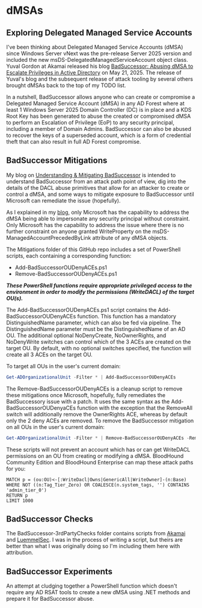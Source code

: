 # dMSAs
## Exploring Delegated Managed Service Accounts

I've been thinking about Delegated Managed Service Accounts (dMSA) since Windows Server vNext was the pre-release Server 2025 version and included the new msDS-DelegatedManagedServiceAccount object class.  Yuval Gordon at Akamai released his blog [BadSuccessor: Abusing dMSA to Escalate Privileges in Active Directory](https://www.akamai.com/blog/security-research/abusing-dmsa-for-privilege-escalation-in-active-directory) on May 21, 2025.  The release of Yuval's blog and the subsequent release of attack tooling by several others brought dMSAs back to the top of my TODO list.

In a nutshell, BadSuccessor allows anyone who can create or compromise a Delegated Managed Service Account (dMSA) in any AD Forest where at least 1 Windows Server 2025 Domain Controller (DC) is in place and a KDS Root Key has been generated to abuse the created or compromised dMSA to perform an Escalation of Privilege (EoP) to any security principal, including a member of Domain Admins. BadSuccessor can also be abused to recover the keys of a superseded account, which is a form of credential theft that can also result in full AD Forest compromise. 

## BadSuccessor Mitigations
My blog on [Understanding & Mitigating BadSuccessor](https://specterops.io/blog/2025/05/27/understanding-mitigating-badsuccessor/) is intended to understand BadSuccessor from an attack path point of view, dig into the details of the DACL abuse primitives that allow for an attacker to create or control a dMSA, and some ways to mitigate exposure to BadSuccessor until Microsoft can remediate the issue (hopefully).

As I explained in my [blog](https://specterops.io/blog/2025/05/27/understanding-mitigating-badsuccessor/), only Microsoft has the capability to address the dMSA being able to impersonate any security principal without constraint.  Only Microsoft has the capability to address the issue where there is no further constraint on anyone granted WriteProperty on the msDS-ManagedAccountPrecededByLink attribute of any dMSA objects.

The Mitigations folder of this GitHub repo includes a set of PowerShell scripts, each containing a corresponding function:
- Add-BadSuccessorOUDenyACEs.ps1
- Remove-BadSuccessorOUDenyACEs.ps1

***These PowerShell functions require appropriate privileged access to the environment in order to modify the permissions (WriteDACL) of the target OU(s).***

The Add-BadSuccessorOUDenyACEs.ps1 script contains the Add-BadSuccessorOUDenyACEs function.  This function has a mandatory DistinguishedName parameter, which can also be fed via pipeline.  The DistinguishedName parameter must be the DistinguishedName of an AD OU.  The additional optional NoDenyCreate, NoOwnerRights, and NoDenyWrite switches can control which of the 3 ACEs are created on the target OU.  By default, with no optional switches specified, the function will create all 3 ACEs on the target OU.

To target all OUs in the user's current domain:
```PowerShell
Get-ADOrganizationalUnit -Filter * | Add-BadSuccessorOUDenyACEs
```

The Remove-BadSuccessorOUDenyACEs is a cleanup script to remove these mitigations once Microsoft, hopefully, fully remediates the BadSuccessory issue with a patch.  It uses the same syntax as the Add-BadSuccessorOUDenyaCEs function with the exception that the RemoveAll switch will additionally remove the OwnerRights ACE, whereas by default only the 2 deny ACEs are removed.
To remove the BadSuccessor mitigation on all OUs in the user's current domain:
```PowerShell
Get-ADOrganizationalUnit -Filter * | Remove-BadSuccessorOUDenyACEs -RemoveAll
```

These scripts will not prevent an account which has or can get WriteDACL permissions on an OU from creating or modifying a dMSA.
BloodHound Community Edition and BloodHound Enterprise can map these attack paths for you:
```
MATCH p = (ou:OU)<-[:WriteDacl|Owns|GenericAll|WriteOwner]-(n:Base)
WHERE NOT ((n:Tag_Tier_Zero) OR COALESCE(n.system_tags, '') CONTAINS 'admin_tier_0')
RETURN p
LIMIT 1000
```

## BadSuccessor Checks
The BadSuccessor-3rdPartyChecks folder contains scripts from [Akamai](https://github.com/akamai/BadSuccessor) and [LuemmelSec](https://github.com/LuemmelSec).  I was in the process of writing a script, but theirs are better than what I was originally doing so I'm including them here with attribution.

## BadSuccessor Experiments
An attempt at cludging together a PowerShell function which doesn't require any AD RSAT tools to create a new dMSA using .NET methods and prepare it for BadSuccessor abuse.
